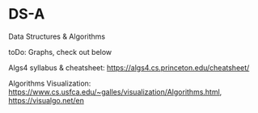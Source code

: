 # DS-A
Data Structures &amp; Algorithms

toDo: Graphs, check out below

Algs4 syllabus & cheatsheet: https://algs4.cs.princeton.edu/cheatsheet/

Algorithms Visualization: https://www.cs.usfca.edu/~galles/visualization/Algorithms.html, https://visualgo.net/en

